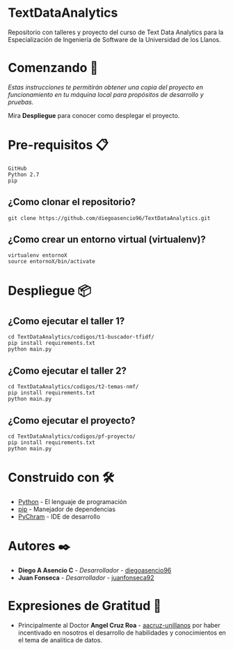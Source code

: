 # TextDataAnalytics

Repositorio con talleres y proyecto del curso de Text Data Analytics para la Especialización de Ingeniería de Software de la Universidad de los Llanos.

# Comenzando 🚀

_Estas instrucciones te permitirán obtener una copia del proyecto en funcionamiento en tu máquina local para propósitos de desarrollo y pruebas._

Mira **Despliegue** para conocer como desplegar el proyecto.


# Pre-requisitos 📋
```
GitHub
Python 2.7
pip
```


## ¿Como clonar el repositorio?
```
git clone https://github.com/diegoasencio96/TextDataAnalytics.git
```

## ¿Como crear un entorno virtual (virtualenv)?
```
virtualenv entornoX
source entornoX/bin/activate
```


# Despliegue 📦


## ¿Como ejecutar el taller 1?
```
cd TextDataAnalytics/codigos/t1-buscador-tfidf/
pip install requirements.txt
python main.py
```

## ¿Como ejecutar el taller 2?
```
cd TextDataAnalytics/codigos/t2-temas-nmf/
pip install requirements.txt
python main.py
```

## ¿Como ejecutar el proyecto?
```
cd TextDataAnalytics/codigos/pf-proyecto/
pip install requirements.txt
python main.py
```


# Construido con 🛠️

* [Python](http://www.google.com) - El lenguaje de programación
* [pip](http://www.google.com) - Manejador de dependencias
* [PyChram](http://www.google.com) - IDE de desarrollo


# Autores ✒️

* **Diego A Asencio C** - *Desarrollador* - [diegoasencio96](https://github.com/diegoasencio96)
* **Juan Fonseca** - *Desarrollador* - [juanfonseca92](https://github.com/juanfonseca92)

# Expresiones de Gratitud 🎁

* Principalmente al Doctor **Angel Cruz Roa** - [aacruz-unillanos](https://github.com/aacruz-unillanos) por haber incentivado en nosotros el desarrollo de habilidades y conocimientos en el tema de analitica de datos.

